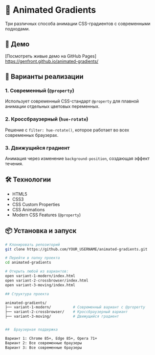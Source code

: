 # 🎨 Animated Gradients

Три различных способа анимации CSS-градиентов с современными подходами.

## 🚀 Демо

[Посмотреть живые демо на GitHub Pages] https://genfront.github.io/animated-gradients/

## 📁 Варианты реализации

### 1. Современный (`@property`)
Использует современный CSS-стандарт `@property` для плавной анимации отдельных цветовых переменных.

### 2. Кроссбраузерный (`hue-rotate`)
Решение с `filter: hue-rotate()`, которое работает во всех современных браузерах.

### 3. Движущийся градиент
Анимация через изменение `background-position`, создающая эффект течения.

## 🛠 Технологии

- HTML5
- CSS3
- CSS Custom Properties
- CSS Animations
- Modern CSS Features (`@property`)

## 📦 Установка и запуск

```bash
# Клонировать репозиторий
git clone https://github.com/YOUR_USERNAME/animated-gradients.git

# Перейти в папку проекта
cd animated-gradients

# Открыть любой из вариантов:
open variant-1-modern/index.html
open variant-2-crossbrowser/index.html  
open variant-3-moving/index.html

## Структура проекта 

animated-gradients/
├── variant-1-modern/          # Современный вариант с @property
├── variant-2-crossbrowser/    # Кроссбраузерный вариант
├── variant-3-moving/          # Движущийся градиент


##  Браузерная поддержка

Вариант 1: Chrome 85+, Edge 85+, Opera 71+
Вариант 2: Все современные браузеры
Вариант 3: Все современные браузеры

